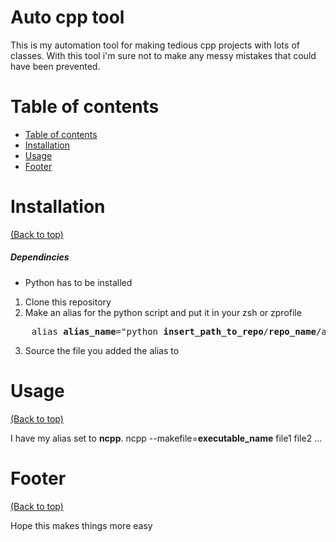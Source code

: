 <!-- Add banner here -->

# Auto cpp tool

<!-- Add buttons here -->

<!-- Describe your project in brief -->
This is my automation tool for making tedious cpp projects with lots of classes.
With this tool i'm sure not to make any messy mistakes that could have been prevented.

# Table of contents

- [Table of contents](#Table-of-contents)
- [Installation](#Installation)
- [Usage](#Usage)
- [Footer](#Footer)

# Installation
[(Back to top)](#table-of-contents)

##### Dependincies
 - Python has to be installed

1. Clone this repository
2. Make an alias for the python script and put it in your zsh or zprofile
<pre>
    alias <b>alias_name</b>="python <b>insert_path_to_repo</b>/<b>repo_name</b>/auto_cpp.py"
</pre>
3. Source the file you added the alias to

# Usage
[(Back to top)](#table-of-contents)

I have my alias set to **ncpp**.
ncpp --makefile=**executable_name** file1 file2 ...

# Footer
[(Back to top)](#table-of-contents)

Hope this makes things more easy

